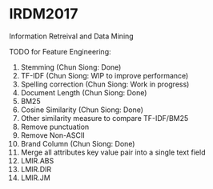 # IRDM2017
Information Retreival and Data Mining

TODO for Feature Engineering:
1. Stemming (Chun Siong: Done)
2. TF-IDF (Chun Siong: WIP to improve performance)
3. Spelling correction (Chun Siong: Work in progress)
4. Document Length (Chun Siong: Done)
5. BM25 
6. Cosine Similarity (Chun Siong: Done)
7. Other similarity measure to compare TF-IDF/BM25
8. Remove punctuation
9. Remove Non-ASCII
10. Brand Column (Chun Siong: Done)
11. Merge all attributes key value pair into a single text field
12. LMIR.ABS
13. LMIR.DIR
14. LMIR.JM


